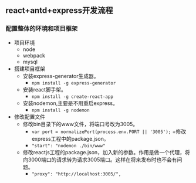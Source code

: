 ## react+antd+express开发流程

### 配置整体的环境和项目框架
- 项目环境
    + node
    + webpack
    + mysql
- 搭建项目框架
    + 安装express-generator生成器。
        * ```npm install -g express-generator ```
    + 安装react脚手架。
        * ```npm install -g create-react-app ```
    + 安装nodemon,主要是不用重启express。
        * ```npm install -g nodemon```
- 修改配置文件
    + 修改bin目录下的www文件，将端口号改为3005。
        * ```var port = normalizePort(process.env.PORT || '3005');```
    +修改express工程中的package.json。
        * ```"start": "nodemon ./bin/www"```
    + 修改reactjs工程的package.json，加入新的参数。作用是做一个代理，将向3000端口的请求转为请求3005端口。这样在将来发布时也不会有问题。
        *  ```"proxy": "http://localhost:3005/",```






